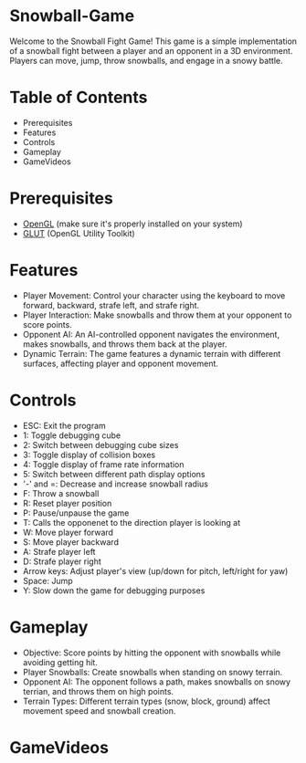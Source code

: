 # Snowball-Game

Welcome to the Snowball Fight Game! This game is a simple implementation of a snowball fight between a player and an opponent in a 3D environment. Players can move, jump, throw snowballs, and engage in a snowy battle.


# Table of Contents
- Prerequisites
- Features
- Controls
- Gameplay
- GameVideos


# Prerequisites

- [OpenGL](https://www.opengl.org/) (make sure it's properly installed on your system)
- [GLUT](https://www.opengl.org/resources/libraries/glut/) (OpenGL Utility Toolkit)



# Features

- Player Movement: Control your character using the keyboard to move forward, backward, strafe left, and strafe right.
- Player Interaction: Make snowballs and throw them at your opponent to score points.
- Opponent AI: An AI-controlled opponent navigates the environment, makes snowballs, and throws them back at the player.
- Dynamic Terrain: The game features a dynamic terrain with different surfaces, affecting player and opponent movement.

# Controls

- ESC: Exit the program
- 1: Toggle debugging cube
- 2: Switch between debugging cube sizes
- 3: Toggle display of collision boxes
- 4: Toggle display of frame rate information
- 5: Switch between different path display options
- '-' and =: Decrease and increase snowball radius
- F: Throw a snowball
- R: Reset player position
- P: Pause/unpause the game
- T: Calls the opponenet to the direction player is looking at 
- W: Move player forward
- S: Move player backward
- A: Strafe player left
- D: Strafe player right
- Arrow keys: Adjust player's view (up/down for pitch, left/right for yaw)
- Space: Jump
- Y: Slow down the game for debugging purposes


# Gameplay

- Objective: Score points by hitting the opponent with snowballs while avoiding getting hit.
- Player Snowballs: Create snowballs when standing on snowy terrain.
- Opponent AI: The opponent follows a path, makes snowballs on snowy terrian, and throws them on high points.
- Terrain Types: Different terrain types (snow, block, ground) affect movement speed and snowball creation.

# GameVideos
